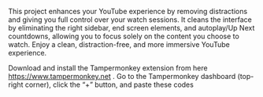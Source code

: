 This project enhances your YouTube experience by removing distractions and giving you full control over your watch sessions. It cleans the interface by eliminating the right sidebar, end screen elements, and autoplay/Up Next countdowns, allowing you to focus solely on the content you choose to watch. Enjoy a clean, distraction-free, and more immersive YouTube experience.

Download and install the Tampermonkey extension from here https://www.tampermonkey.net .
Go to the Tampermonkey dashboard (top-right corner), click the “+” button, and paste these codes
